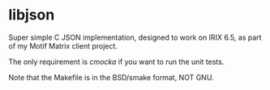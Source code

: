 libjson
=======

Super simple C JSON implementation, designed to work on IRIX 6.5, as part of my
Motif Matrix client project.


The only requirement is *cmocka* if you want to run the unit tests.

Note that the Makefile is in the BSD/smake format, NOT GNU.
